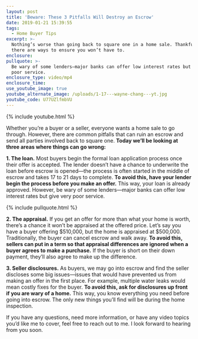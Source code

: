 ```yaml
---
layout: post
title: 'Beware: These 3 Pitfalls Will Destroy an Escrow'
date: 2019-01-21 15:39:55
tags:
  - Home Buyer Tips
excerpt: >-
  Nothing’s worse than going back to square one in a home sale. Thankfully,
  there are ways to ensure you won’t have to.
enclosure:
pullquote: >-
  Be wary of some lenders—major banks can offer low interest rates but give very
  poor service.
enclosure_type: video/mp4
enclosure_time:
use_youtube_image: true
youtube_alternate_image: /uploads/1-17---wayne-chang---yt.jpg
youtube_code: U77UZlfmbVU
---
```


{% include youtube.html %}

Whether you’re a buyer or a seller, everyone wants a home sale to go through. However, there are common pitfalls that can ruin an escrow and send all parties involved back to square one. **Today we’ll be looking at three areas where things can go wrong:**

**1. The loan.** Most buyers begin the formal loan application process once their offer is accepted. The lender doesn’t have a chance to underwrite the loan before escrow is opened—the process is often started in the middle of escrow and takes 17 to 21 days to complete. **To avoid this, have your lender begin the process before you make an offer.** This way, your loan is already approved. However, be wary of some lenders—major banks can offer low interest rates but give very poor service.

{% include pullquote.html %}

**2. The appraisal.** If you get an offer for more than what your home is worth, there’s a chance it won’t be appraised at the offered price. Let’s say you have a buyer offering $510,000, but the home is appraised at $500,000. Traditionally, the buyer can cancel escrow and walk away. **To avoid this, sellers can put in a term so that appraisal differences are ignored when a buyer agrees to make a purchase.** If the buyer is short on their down payment, they’ll also agree to make up the difference.

**3. Seller disclosures.** As buyers, we may go into escrow and find the seller discloses some big issues—issues that would have prevented us from making an offer in the first place. For example, multiple water leaks would mean costly fixes for the buyer. **To avoid this, ask for disclosures up front if you are wary of a home.** This way, you know everything you need before going into escrow. The only new things you’ll find will be during the home inspection.

If you have any questions, need more information, or have any video topics you’d like me to cover, feel free to reach out to me. I look forward to hearing from you soon.